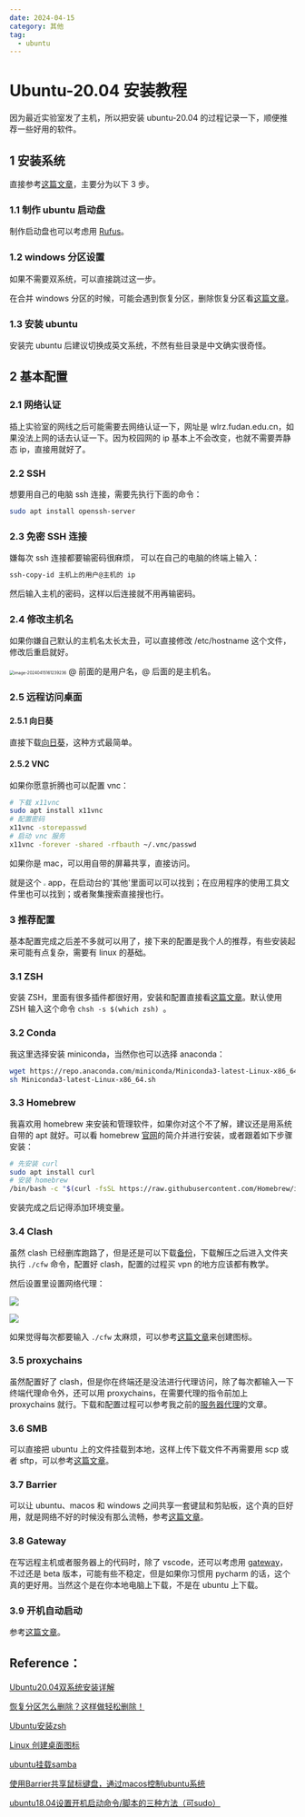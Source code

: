 ```yaml
---
date: 2024-04-15
category: 其他
tag: 
  - ubuntu
---
```


# Ubuntu-20.04 安装教程

因为最近实验室发了主机，所以把安装 ubuntu-20.04 的过程记录一下，顺便推荐一些好用的软件。

## 1 安装系统

直接参考[这篇文章](https://blog.csdn.net/wyr1849089774/article/details/133387874)，主要分为以下 3 步。

### 1.1 制作 ubuntu 启动盘

制作启动盘也可以考虑用 [Rufus](http://rufus.ie/downloads/)。

### 1.2 windows 分区设置

如果不需要双系统，可以直接跳过这一步。

在合并 windows 分区的时候，可能会遇到恢复分区，删除恢复分区看[这篇文章](https://www.disktool.cn/content-center/how-to-delete-a-recovery-partition-631.html)。

### 1.3 安装 ubuntu

安装完 ubuntu 后建议切换成英文系统，不然有些目录是中文确实很奇怪。

## 2 基本配置

### 2.1 网络认证

插上实验室的网线之后可能需要去网络认证一下，网址是 wlrz.fudan.edu.cn，如果没法上网的话去认证一下。因为校园网的 ip 基本上不会改变，也就不需要弄静态 ip，直接用就好了。

### 2.2 SSH

想要用自己的电脑 ssh 连接，需要先执行下面的命令：

```bash
sudo apt install openssh-server
```

### 2.3 免密 SSH 连接

嫌每次 ssh 连接都要输密码很麻烦， 可以在自己的电脑的终端上输入：

```bash
ssh-copy-id 主机上的用户@主机的 ip
```

然后输入主机的密码，这样以后连接就不用再输密码。

### 2.4 修改主机名

如果你嫌自己默认的主机名太长太丑，可以直接修改 /etc/hostname 这个文件，修改后重启就好。

<img src="https://rocyan.oss-cn-hangzhou.aliyuncs.com/blog/202406261228183.png" alt="image-20240415161239236" style="zoom:50%;" /> @ 前面的是用户名，@ 后面的是主机名。

### 2.5 远程访问桌面

#### 2.5.1 向日葵

直接下载[向日葵](https://sunlogin.oray.com)，这种方式最简单。

#### 2.5.2 VNC

如果你愿意折腾也可以配置 vnc：

```bash
# 下载 x11vnc
sudo apt install x11vnc
# 配置密码
x11vnc -storepasswd
# 启动 vnc 服务
x11vnc -forever -shared -rfbauth ~/.vnc/passwd
```

如果你是 mac，可以用自带的屏幕共享，直接访问。

就是这个 <img src="https://rocyan.oss-cn-hangzhou.aliyuncs.com/blog/202406261221999.png" style="zoom:25%;" /> app，在启动台的'其他'里面可以可以找到；在应用程序的使用工具文件里也可以找到；或者聚集搜索直接搜也行。

### 3 推荐配置

基本配置完成之后差不多就可以用了，接下来的配置是我个人的推荐，有些安装起来可能有点复杂，需要有 linux 的基础。

### 3.1 ZSH

安装 ZSH，里面有很多插件都很好用，安装和配置直接看[这篇文章](https://blog.csdn.net/NRWHF/article/details/129628713)。默认使用 ZSH 输入这个命令 `chsh -s $(which zsh) `。

### 3.2 Conda

我这里选择安装 miniconda，当然你也可以选择 anaconda：

```bash
wget https://repo.anaconda.com/miniconda/Miniconda3-latest-Linux-x86_64.sh
sh Miniconda3-latest-Linux-x86_64.sh
```

### 3.3 Homebrew

我喜欢用 homebrew 来安装和管理软件，如果你对这个不了解，建议还是用系统自带的 apt 就好。可以看 homebrew [官网](https://brew.sh/)的简介并进行安装，或者跟着如下步骤安装：

```bash
# 先安装 curl
sudo apt install curl
# 安装 homebrew
/bin/bash -c "$(curl -fsSL https://raw.githubusercontent.com/Homebrew/install/HEAD/install.sh)"
```

安装完成之后记得添加环境变量。

### 3.4 Clash

虽然 clash 已经删库跑路了，但是还是可以下载[备份](https://paolu.lanzn.com/i4Js01in4rcb)，下载解压之后进入文件夹执行 `./cfw` 命令，配置好 clash，配置的过程买 vpn 的地方应该都有教学。

然后设置里设置网络代理：

![](https://rocyan.oss-cn-hangzhou.aliyuncs.com/blog/202406261221069.png)

![](https://rocyan.oss-cn-hangzhou.aliyuncs.com/blog/202406261222775.png)



如果觉得每次都要输入 `./cfw` 太麻烦，可以参考[这篇文章](https://blog.csdn.net/m0_47406832/article/details/126447106)来创建图标。

### 3.5 proxychains

虽然配置好了 clash，但是你在终端还是没法进行代理访问，除了每次都输入一下终端代理命令外，还可以用 proxychains，在需要代理的指令前加上 proxychains 就行。下载和配置过程可以参考我之前的[服务器代理](https://rocyan.top/posts/others/server-proxy.html)的文章。

### 3.6 SMB

可以直接把 ubuntu 上的文件挂载到本地，这样上传下载文件不再需要用 scp 或者 sftp，可以参考[这篇文章](https://blog.csdn.net/qq_41975640/article/details/128568428)。

### 3.7 Barrier

可以让 ubuntu、macos 和 windows 之间共享一套键鼠和剪贴板，这个真的巨好用，就是网络不好的时候没有那么流畅，参考[这篇文章](https://blog.csdn.net/zc15210073939/article/details/136685526)。

### 3.8 Gateway

在写远程主机或者服务器上的代码时，除了 vscode，还可以考虑用 [gateway](https://www.jetbrains.com.cn/en-us/remote-development/gateway/)，不过还是 beta 版本，可能有些不稳定，但是如果你习惯用 pycharm 的话，这个真的更好用。当然这个是在你本地电脑上下载，不是在 ubuntu 上下载。

### 3.9 开机自动启动

参考[这篇文章](https://blog.csdn.net/t624124600/article/details/111085234)。

## Reference：

[Ubuntu20.04双系统安装详解](https://blog.csdn.net/wyr1849089774/article/details/133387874)

[恢复分区怎么删除？这样做轻松删除！](https://www.disktool.cn/content-center/how-to-delete-a-recovery-partition-631.html)

[Ubuntu安装zsh](https://blog.csdn.net/NRWHF/article/details/129628713)

[Linux 创建桌面图标](https://blog.csdn.net/m0_47406832/article/details/126447106)

[ubuntu挂载samba](https://blog.csdn.net/qq_41975640/article/details/128568428)

[使用Barrier共享鼠标键盘，通过macos控制ubuntu系统](https://blog.csdn.net/zc15210073939/article/details/136685526)

[ubuntu18.04设置开机启动命令/脚本的三种方法（可sudo）](https://blog.csdn.net/t624124600/article/details/111085234)